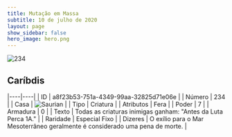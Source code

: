 ```yaml
---
title: Mutação em Massa
subtitle: 10 de julho de 2020
layout: page
show_sidebar: false
hero_image: hero.png
---
```


![234](https://cdn.keyforgegame.com/media/card_front/pt/479_234_GWC5F4XX5CM2_pt.png)

## Caríbdis

|----|----|
| ID | a8f23b53-751a-4349-99aa-32825d71e06e |
| Número | 234 |
| Casa | ![Saurian](https://archonarcana.com/images/thumb/9/9e/Saurian_P.png/22px-Saurian_P.png "Sauro") |
| Tipo | Criatura |
| Atributos | Fera |
| Poder | 7 |
| Armadura | 0 |
| Texto | Todas as criaturas inimigas ganham: "Antes da Luta Perca 1A." |
| Raridade | Especial Fixo |
| Dizeres | O exílio para o Mar Mesoterrâneo geralmente  é considerado uma pena de morte. |
